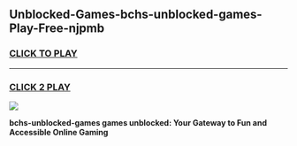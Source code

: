
## Unblocked-Games-bchs-unblocked-games-Play-Free-njpmb
<h3>
<a href="https://premium76.site?title=bchs-unblocked-games&ref=19M">CLICK TO PLAY</a></h3>
<hr>

<h3>
<a href="https://premium76.site?title=bchs-unblocked-games&ref=19M">CLICK 2 PLAY</a>
  
</h3>

<a href="https://premium76.site?title=bchs-unblocked-games&ref=19M"><img src="https://clearcache.store/games.png"></a>


**bchs-unblocked-games games unblocked: Your Gateway to Fun and Accessible Online Gaming**

